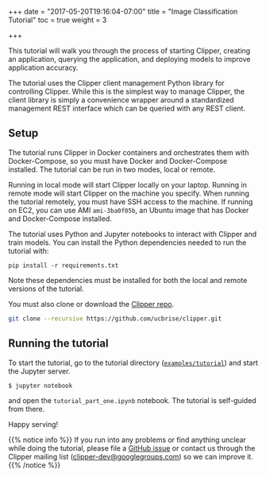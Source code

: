 +++
date = "2017-05-20T19:16:04-07:00"
title = "Image Classification Tutorial"
toc = true
weight = 3

+++


This tutorial will walk you through the process of starting Clipper,
creating an application, querying the application, and deploying models
to improve application accuracy.

The tutorial uses the Clipper client management Python library for controlling
Clipper. While this is the simplest way to manage Clipper, the client library
is simply a convenience wrapper around a standardized management REST interface
which can be queried with any REST client.


## Setup

The tutorial runs Clipper in Docker containers and orchestrates
them with Docker-Compose, so you must have Docker and Docker-Compose
installed. The tutorial can be run in two modes, local or remote.

Running in local mode will start Clipper locally on your laptop. Running
in remote mode will start Clipper on the machine you specify. When
running the tutorial remotely, you must have SSH access to the machine.
If running on EC2, you can use AMI `ami-3ba0f05b`,
an Ubuntu image that has Docker and Docker-Compose installed.

The tutorial uses Python and Jupyter notebooks to interact with Clipper and
train models. You can install the Python dependencies needed to run
the tutorial with:

```
pip install -r requirements.txt
```

Note these dependencies must be installed for both the local and remote
versions of the tutorial.

You must also clone or download the [Clipper repo](https://github.com/ucbrise/clipper).

```sh
git clone --recursive https://github.com/ucbrise/clipper.git
```

## Running the tutorial

To start the tutorial, go to the tutorial directory
([`examples/tutorial`](https://github.com/ucbrise/clipper/tree/release-0.1/examples/tutorial)) and start the Jupyter server.

```
$ jupyter notebook
```
and open the `tutorial_part_one.ipynb` notebook. The tutorial is self-guided
from there.

Happy serving!

{{% notice info %}}
If you run into any problems or find anything unclear while doing the tutorial,
please file a [GitHub issue](https://github.com/ucbrise/clipper/issues/new)
or contact us through the Clipper mailing list (<clipper-dev@googlegroups.com>) so we
can improve it.
{{% /notice %}}
